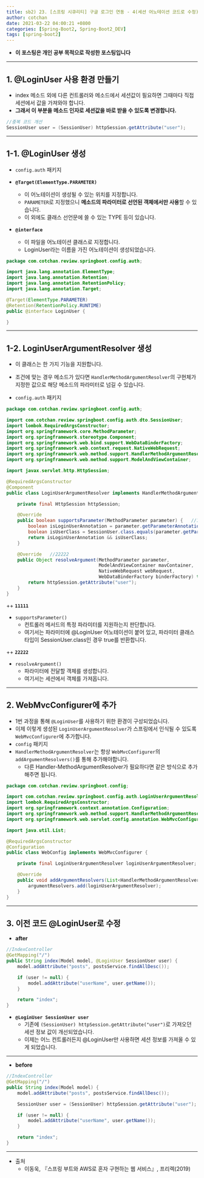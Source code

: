 ```yaml
---
title: sb2) 23. [스프링 시큐리티] 구글 로그인 연동 - 4(세션 어노테이션 코드로 수정) 
author: cotchan 
date: 2021-03-22 04:00:21 +0800 
categories: [Spring-Boot2, Spring-Boot2_DEV]
tags: [spring-boot2] 
---
```


+ **이 포스팅은 개인 공부 목적으로 작성한 포스팅입니다**

---

## 1. @LoginUser 사용 환경 만들기

+ index 메소드 외에 다른 컨트롤러와 메소드에서 세션값이 필요하면 그때마다 직접 세션에서 값을 가져와야 합니다.
+ **그래서 이 부분을 메소드 인자로 세션값을 바로 받을 수 있도록 변경합니다.**

```java
//중복 코드 개선
SessionUser user = (SessionUser) httpSession.getAttribute("user");
```

---

## 1-1. @LoginUser 생성

+ `config.auth` 패키지

+ **`@Target(ElementType.PARAMETER)`**
  + 이 어노테이션이 생성될 수 있는 위치를 지정합니다.
  + `PARAMETER`로 지정했으니 **메소드의 파라미터로 선언된 객체에서만 사용**할 수 있습니다.
  + 이 외에도 클래스 선언문에 쓸 수 있는 TYPE 등이 있습니다.

+ **`@interface`**
  + 이 파일을 어노테이션 클래스로 지정합니다.
  + LoginUser라는 이름을 가진 어노테이션이 생성되었습니다.

```java
package com.cotchan.review.springboot.config.auth;

import java.lang.annotation.ElementType;
import java.lang.annotation.Retention;
import java.lang.annotation.RetentionPolicy;
import java.lang.annotation.Target;

@Target(ElementType.PARAMETER)
@Retention(RetentionPolicy.RUNTIME)
public @interface LoginUser {

}
```

---


## 1-2. LoginUserArgumentResolver 생성

+ 이 클래스는 한 가지 기능을 지원합니다.
+ 조건에 맞는 경우 메소드가 있다면 `HandlerMethodArgumentResolver`의 구현체가 지정한 값으로 해당 메소드의 파라미터로 넘길 수 있습니다.

+ `config.auth` 패키지


```java
package com.cotchan.review.springboot.config.auth;

import com.cotchan.review.springboot.config.auth.dto.SessionUser;
import lombok.RequiredArgsConstructor;
import org.springframework.core.MethodParameter;
import org.springframework.stereotype.Component;
import org.springframework.web.bind.support.WebDataBinderFactory;
import org.springframework.web.context.request.NativeWebRequest;
import org.springframework.web.method.support.HandlerMethodArgumentResolver;
import org.springframework.web.method.support.ModelAndViewContainer;

import javax.servlet.http.HttpSession;

@RequiredArgsConstructor
@Component
public class LoginUserArgumentResolver implements HandlerMethodArgumentResolver {

    private final HttpSession httpSession;

    @Override
    public boolean supportsParameter(MethodParameter parameter) {   //11111
        boolean isLoginUserAnnotation = parameter.getParameterAnnotation(LoginUser.class) != null;
        boolean isUserClass = SessionUser.class.equals(parameter.getParameterType());
        return isLoginUserAnnotation && isUserClass;
    }

    @Override   //22222
    public Object resolveArgument(MethodParameter parameter,
                                  ModelAndViewContainer mavContainer,
                                  NativeWebRequest webRequest,
                                  WebDataBinderFactory binderFactory) throws Exception {
        return httpSession.getAttribute("user");
    }
}
```

++ **`11111`**
  + `supportsParameter()`
    + 컨트롤러 메서드의 특정 파라미터를 지원하는지 판단합니다.
    + 여기서는 파라미터에 @LoginUser 어노테이션이 붙어 있고, 파라미터 클래스 타입이 SessionUser.class인 경우 true를 반환합니다.

++ **`22222`**
  + `resolveArgument()`
    + 파라미터에 전달할 객체를 생성합니다.
    + 여기서는 세션에서 객체를 가져옵니다.

---

## 2. WebMvcConfigurer에 추가

+ 1번 과정을 통해 `@LoginUser`를 사용하기 위한 환경이 구성되었습니다.
+ 이제 이렇게 생성된 `LoginUserArgumentResolver`가 스프링에서 인식될 수 있도록 `WebMvcConfigurer`에 추가합니다.
+ `config` 패키지
+ `HandlerMethodArgumentResolver`는 항상 `WebMvcConfigurer`의 `addArgumentResolvers()`를 통해 추가해야합니다.
  + 다른 Handler-MethodArgumentResolver가 필요하다면 같은 방식으로 추가해주면 됩니다.


```java
package com.cotchan.review.springboot.config;

import com.cotchan.review.springboot.config.auth.LoginUserArgumentResolver;
import lombok.RequiredArgsConstructor;
import org.springframework.context.annotation.Configuration;
import org.springframework.web.method.support.HandlerMethodArgumentResolver;
import org.springframework.web.servlet.config.annotation.WebMvcConfigurer;

import java.util.List;

@RequiredArgsConstructor
@Configuration
public class WebConfig implements WebMvcConfigurer {

    private final LoginUserArgumentResolver loginUserArgumentResolver;

    @Override
    public void addArgumentResolvers(List<HandlerMethodArgumentResolver> argumentResolvers) {
        argumentResolvers.add(loginUserArgumentResolver);
    }
}
```

---

## 3. 이전 코드 @LoginUser로 수정

+ **after**

```java
//IndexController
@GetMapping("/")
public String index(Model model, @LoginUser SessionUser user) {
    model.addAttribute("posts", postsService.findAllDesc());

    if (user != null) {
        model.addAttribute("userName", user.getName());
    }

    return "index";
}
```

+ **`@LoginUser SessionUser user`**
  + 기존에 `(SessionUser) httpSession.getAttribute("user")`로 가져오던 세션 정보 값이 개선되었습니다.
  + 이제는 어느 컨트롤러든지 @LoginUser만 사용하면 세션 정보를 가져올 수 있게 되었습니다.

---

+ **before**

```java
//IndexController
@GetMapping("/")
public String index(Model model) {
    model.addAttribute("posts", postsService.findAllDesc());

    SessionUser user = (SessionUser) httpSession.getAttribute("user");

    if (user != null) {
        model.addAttribute("userName", user.getName());
    }

    return "index";
}
```

---

+ 출처
  + 이동욱, 『스프링 부트와 AWS로 혼자 구현하는 웹 서비스』, 프리렉(2019) 
